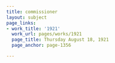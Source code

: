 ```yaml
---
title: commissioner
layout: subject
page_links:
- work_title: '1921'
  work_url: pages/works/1921
  page_title: Thursday August 18, 1921
  page_anchor: page-1356

---
```

